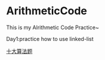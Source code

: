 # ArithmeticCode
This is my Alrithmetic Code Practice~

Day1:practice how to use linked-list


<a href="<https://www.google.com/>">十大算法题</a>
